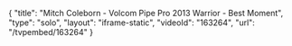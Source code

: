 {
    "title": "Mitch Coleborn - Volcom Pipe Pro 2013 Warrior - Best Moment",
    "type": "solo",
    "layout": "iframe-static",
    "videoId": "163264",
    "url": "\/tvpembed\/163264"
}